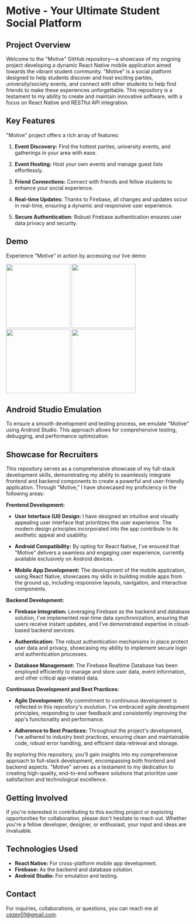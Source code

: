 # Motive - Your Ultimate Student Social Platform

## Project Overview
Welcome to the "Motive" GitHub repository—a showcase of my ongoing project developing a dynamic React Native mobile application aimed towards the vibrant student community. "Motive" is a social platform designed to help students discover and host exciting parties, university/society events, and connect with other students to help find friends to make these experiences unforgettable. This repository is a testament to my ability to create and maintain innovative software, with a focus on React Native and RESTful API integration.

## Key Features
"Motive" project offers a rich array of features:

1. **Event Discovery:** Find the hottest parties, university events, and gatherings in your area with ease.

2. **Event Hosting:** Host your own events and manage guest lists effortlessly.

3. **Friend Connections:** Connect with friends and fellow students to enhance your social experience.

4. **Real-time Updates:** Thanks to Firebase, all changes and updates occur in real-time, ensuring a dynamic and responsive user experience.

5. **Secure Authentication:** Robust Firebase authentication ensures user data privacy and security.

## Demo
Experience "Motive" in action by accessing our live demo:
<p>
    <img src="./assets/screenshots/Demo1.gif" width="175">
    <img src="./assets/screenshots/Demo2.gif" width="175">
    <img src="./assets/screenshots/Demo3.gif" width="175">
    <img src="./assets/screenshots/Demo4.gif" width="175">
</p>

## Android Studio Emulation
To ensure a smooth development and testing process, we emulate "Motive" using Android Studio. This approach allows for comprehensive testing, debugging, and performance optimization.

## Showcase for Recruiters
This repository serves as a comprehensive showcase of my full-stack development skills, demonstrating my ability to seamlessly integrate frontend and backend components to create a powerful and user-friendly application. Through "Motive," I have showcased my proficiency in the following areas:

**Frontend Development:**
- **User Interface (UI) Design:** I have designed an intuitive and visually appealing user interface that prioritizes the user experience. The modern design principles incorporated into the app contribute to its aesthetic appeal and usability.

- **Android Compatibility:** By opting for React Native, I've ensured that "Motive" delivers a seamless and engaging user experience, currently available exclusively on Android devices.

- **Mobile App Development:** The development of the mobile application, using React Native, showcases my skills in building mobile apps from the ground up, including responsive layouts, navigation, and interactive components.

**Backend Development:**
- **Firebase Integration:** Leveraging Firebase as the backend and database solution, I've implemented real-time data synchronization, ensuring that users receive instant updates, and I've demonstrated expertise in cloud-based backend services.

- **Authentication:** The robust authentication mechanisms in place protect user data and privacy, showcasing my ability to implement secure login and authentication processes.

- **Database Management:** The Firebase Realtime Database has been employed efficiently to manage and store user data, event information, and other critical app-related data.

**Continuous Development and Best Practices:**
- **Agile Development:** My commitment to continuous development is reflected in this repository's evolution. I've embraced agile development principles, responding to user feedback and consistently improving the app's functionality and performance.

- **Adherence to Best Practices:** Throughout the project's development, I've adhered to industry best practices, ensuring clean and maintainable code, robust error handling, and efficient data retrieval and storage.

By exploring this repository, you'll gain insights into my comprehensive approach to full-stack development, encompassing both frontend and backend aspects. "Motive" serves as a testament to my dedication to creating high-quality, end-to-end software solutions that prioritize user satisfaction and technological excellence.


## Getting Involved
If you're interested in contributing to this exciting project or exploring opportunities for collaboration, please don't hesitate to reach out. Whether you're a fellow developer, designer, or enthusiast, your input and ideas are invaluable.

## Technologies Used
- **React Native:** For cross-platform mobile app development.
- **Firebase:** As the backend and database solution.
- **Android Studio:** For emulation and testing.

## Contact
For inquiries, collaborations, or questions, you can reach me at cezey01@gmail.com.
